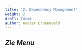 ```yaml
---
title: '2. Dependency Management'
weight: 2
draft: false
author: Wouter Groeneveld
---
```


## _Zie Menu_
